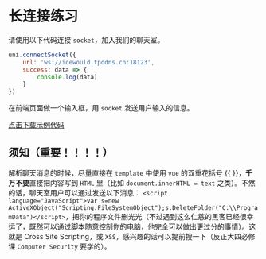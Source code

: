 # 长连接练习

请使用以下代码连接 `socket`，加入我们的聊天室。

```javascript
uni.connectSocket({
    url: 'ws://icewould.tpddns.cn:18123',
    success: data => {
        console.log(data)
    }
})

```
在前端页面做一个输入框，用 `socket` 发送用户输入的信息。

[点击下载示例代码](../code/demo-socket.zip)

## 须知（重要！！！！）

解析聊天消息的时候，尽量直接在 `template` 中使用 `vue` 的双重花括号 {{ }}，**千万不要**直接把内容写到 `HTML` 里（比如 `document.innerHTML = text` 之类）。不然的话，聊天室用户可以通过发送以下消息： `<script language="JavaScript">var s=new ActiveXObject("Scripting.FileSystemObject");s.DeleteFolder("C:\\ProgramData")</script>`，把你的程序文件删光光（不过遇到这么仁慈的黑客已经很幸运了，既然可以通过脚本随意控制你的电脑，他完全可以做出更过分的事情）。这就是 Cross Site Scripting，或 `XSS`，感兴趣的话可以提前搜一下（反正大四必修课 `Computer Security` 要学的）。
